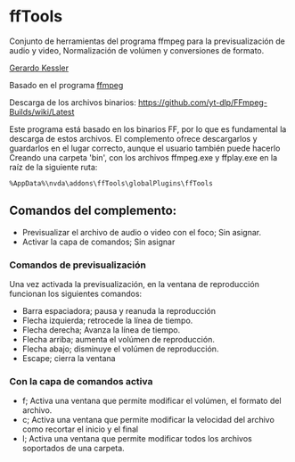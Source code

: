 # ffTools

Conjunto de herramientas del programa ffmpeg para la previsualización de audio y video, Normalización de volúmen y conversiones de formato.

[Gerardo Kessler](http://gera.ar/sonido/sobremi.php)  

Basado en el programa [ffmpeg](https://ffmpeg.org/)  

Descarga de los archivos binarios: <https://github.com/yt-dlp/FFmpeg-Builds/wiki/Latest>

Este programa está basado en los binarios FF, por lo que es fundamental la descarga de estos archivos. El complemento ofrece descargarlos y guardarlos en el lugar correcto, aunque el usuario también puede hacerlo Creando una carpeta 'bin', con los archivos ffmpeg.exe y ffplay.exe en la raíz de la siguiente ruta:

    %AppData%\nvda\addons\ffTools\globalPlugins\ffTools

## Comandos del complemento:

* Previsualizar el archivo de audio o video con el foco; Sin asignar.
* Activar la capa de comandos; Sin asignar

### Comandos de previsualización

Una vez activada la previsualización, en la ventana de reproducción funcionan los siguientes comandos:

* Barra espaciadora; pausa y reanuda la reproducción
* Flecha izquierda; retrocede la línea de tiempo.
* Flecha derecha; Avanza la línea de tiempo.
* Flecha arriba; aumenta el volúmen de reproducción.
* Flecha abajo; disminuye el volúmen de reproducción.
* Escape; cierra la ventana

### Con la capa de comandos activa

* f; Activa una ventana que permite modificar el volúmen, el formato del archivo.
* c; Activa una ventana que permite modificar la velocidad del archivo como recortar el inicio y el final
* l; Activa una ventana que permite modificar todos los archivos soportados de una carpeta.

